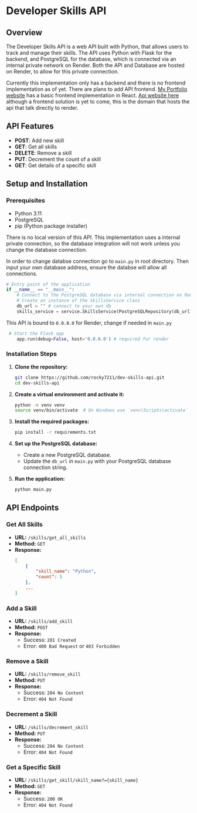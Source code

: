 # Developer Skills API

## Overview
The Developer Skills API is a web API built with Python, that allows users to track and manage their skills. The API uses Python with Flask for the backend, and PostgreSQL for the database, which is connected via an internal private network on Render. Both the API and Database are hosted on Render, to allow for this private connection.

Currently this implementation only has a backend and there is no frontend implementation as of yet. There are plans to add API frontend. [My Portfolio website](https://jaredmcdowall.me/) has a basic frontend implementation in React. [Api website here](https://api.jaredmcdowall.me) although a frontend solution is yet to come, this is the domain that hosts the api that talk directly to render.

## API Features
- **POST**: Add new skill
- **GET**: Get all skills
- **DELETE**: Remove a skill
- **PUT**: Decrement the count of a skill 
- **GET**: Get details of a specific skill

## Setup and Installation

### Prerequisites
- Python 3.11
- PostgreSQL
- pip (Python package installer)

There is no local version of this API. This implementation uses a internal private connection, so the database integration will not work unless you change the database connection.

In order to change databse connection go to `main.py` in root directory. Then input your own database address, ensure the databse will allow all connections.

```python
# Entry point of the application
if __name__ == "__main__":
    # Connect to the PostgreSQL database via internal connection on Render
    # Create an instance of the SkillsService class
    db_url = "" # connect to your own db
    skills_service = service.SkillsService(PostgreSQLRepository(db_url))
```

This API is bound to `0.0.0.0` for Render, change if needed in `main.py`

```python
 # Start the Flask app
    app.run(debug=False, host='0.0.0.0') # required for render
```

### Installation Steps
1. **Clone the repository:**
    ```sh
    git clone https://github.com/rocky7211/dev-skills-api.git
    cd dev-skills-api
    ```

2. **Create a virtual environment and activate it:**
    ```sh
    python -m venv venv
    source venv/bin/activate  # On Windows use `venv\Scripts\activate`
    ```

3. **Install the required packages:**
    ```sh
    pip install -r requirements.txt
    ```

4. **Set up the PostgreSQL database:**
    - Create a new PostgreSQL database.
    - Update the `db_url` in `main.py` with your PostgreSQL database connection string.

5. **Run the application:**
    ```sh
    python main.py
    ```

## API Endpoints

### Get All Skills
- **URL:** `/skills/get_all_skills`
- **Method:** `GET`
- **Response:**
    ```json
    [
        {
            "skill_name": "Python",
            "count": 5
        },
        ...
    ]
    ```

### Add a Skill
- **URL:** `/skills/add_skill`
- **Method:** `POST`
- **Response:**
    - Success: `201 Created`
    - Error: `400 Bad Request` or `403 Forbidden`

### Remove a Skill
- **URL:** `/skills/remove_skill`
- **Method:** `PUT`
- **Response:**
    - Success: `204 No Content`
    - Error: `404 Not Found`

### Decrement a Skill
- **URL:** `/skills/decrement_skill`
- **Method:** `PUT`
- **Response:**
    - Success: `204 No Content`
    - Error: `404 Not Found`

### Get a Specific Skill
- **URL:** `/skills/get_skill/skill_name?={skill_name}`
- **Method:** `GET`
- **Response:**
    - Success: `200 OK`
    - Error: `404 Not Found`
